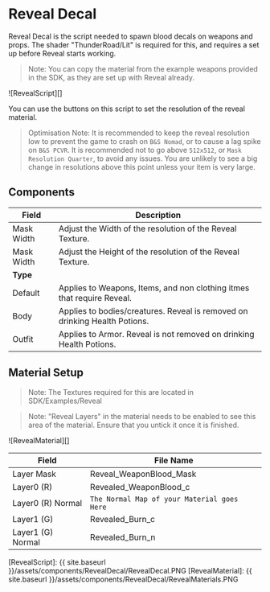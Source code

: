 # Reveal Decal

Reveal Decal is the script needed to spawn blood decals on weapons and props. The shader "ThunderRoad/Lit" is required for this, and requires a set up before Reveal starts working.
>Note: You can copy the material from the example weapons provided in the SDK, as they are set up with Reveal already. 

![RevealScript][]

You can use the buttons on this script to set the resolution of the reveal material.

> Optimisation Note: It is recommended to keep the reveal resolution low to prevent the game to crash on ```B&S Nomad```, or to cause a lag spike on ```B&S PCVR```. It is recommended not to go above `512x512`, or `Mask Resolution Quarter`, to avoid any issues. You are unlikely to see a big change in resolutions above this point unless your item is very large. 
>

## Components

| Field                       | Description
| ---                         | ---
| Mask Width                  | Adjust the Width of the resolution of the Reveal Texture.
| Mask Width                  | Adjust the Height of the resolution of the Reveal Texture.
| **Type**
| Default                     | Applies to Weapons, Items, and non clothing itmes that require Reveal.
| Body                        | Applies to bodies/creatures. Reveal is removed on drinking Health Potions.
| Outfit                      | Applies to Armor. Reveal is not removed on drinking Health Potions.


## Material Setup

> Note: The Textures required for this are located in SDK/Examples/Reveal

> Note: "Reveal Layers" in the material needs to be enabled to see this area of the material. Ensure that you untick it once it is finished.

![RevealMaterial][]

| Field                       | File Name
| ---                         | ---
| Layer Mask                  | Reveal_WeaponBlood_Mask
| Layer0 (R)                  | Revealed_WeaponBlood_c
| Layer0 (R) Normal           | `The Normal Map of your Material goes Here`
| Layer1 (G)                  | Revealed_Burn_c
| Layer1 (G) Normal           | Revealed_Burn_n

[RevealScript]: {{ site.baseurl }}/assets/components/RevealDecal/RevealDecal.PNG
[RevealMaterial]: {{ site.baseurl }}/assets/components/RevealDecal/RevealMaterials.PNG
